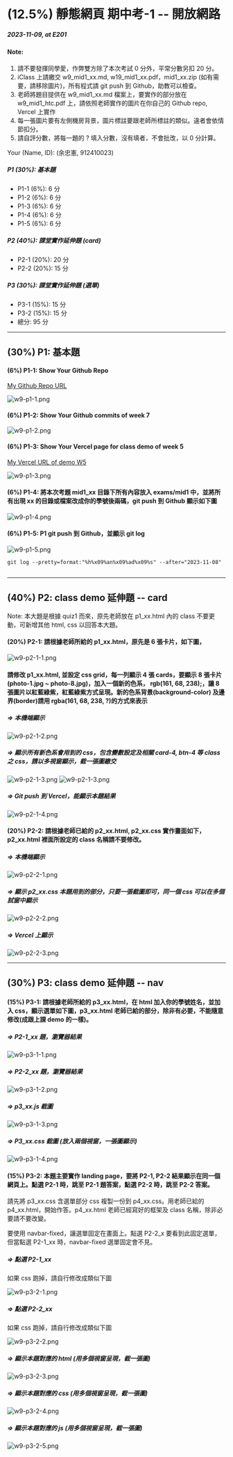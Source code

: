 # (12.5%) 靜態網頁 期中考-1 -- 開放網路

##### 2023-11-09, at E201

#### Note:

1. 請不要發揮同學愛，作弊雙方除了本次考試 0 分外，平常分數另扣 20 分。
2. iClass 上請繳交 w9_mid1_xx.md, w19_mid1_xx.pdf，mid1_xx.zip (如有需要，請移除圖片)，所有程式請 git push 到 Github，助教可以檢查。
3. 老師將題目提供在 w9_mid1_xx.md 檔案上，要實作的部分放在 w9_mid1_htc.pdf 上，請依照老師實作的圖片在你自己的 Github repo, Vercel 上實作
4. 每一張圖片要有左側機房背景，圖片標註要跟老師所標註的類似。違者會依情節扣分。
5. 請自評分數，將每一題的 ? 填入分數，沒有填者，不會批改，以 0 分計算。

Your (Name, ID): (余忠憲, 912410023)

##### P1 (30%): 基本題

- P1-1 (6%): 6 分
- P1-2 (6%): 6 分
- P1-3 (6%): 6 分
- P1-4 (6%): 6 分
- P1-5 (6%): 6 分

##### P2 (40%): 課堂實作延伸題 (card)

- P2-1 (20%): 20 分
- P2-2 (20%): 15 分

##### P3 (30%): 課堂實作延伸題 (選單)

- P3-1 (15%): 15 分
- P3-2 (15%): 15 分
- 總分: 95 分

---

## (30%) P1: 基本題

#### (6%) P1-1: Show Your Github Repo

[My Github Repo URL]()

![w9-p1-1.png](w9-p1-1.png)

#### (6%) P1-2: Show Your Github commits of week 7

![w9-p1-2.png](w9-p1-2.png)

#### (6%) P1-3: Show Your Vercel page for class demo of week 5

[My Vercel URL of demo W5]()

![w9-p1-3.png](w9-p1-3.png)

#### (6%) P1-4: 將本次考題 mid1_xx 目錄下所有內容放入 exams/mid1 中，並將所有出現 xx 的目錄或檔案改成你的學號後兩碼，git push 到 Github 顯示如下圖

![w9-p1-4.png](w9-p1-4.png)

#### (6%) P1-5: P1 git push 到 Github，並顯示 git log

![w9-p1-5.png](w9-p1-5.png)

```
git log --pretty=format:"%h%x09%an%x09%ad%x09%s" --after="2023-11-08"


```

---

## (40%) P2: class demo 延伸題 -- card

Note: 本大題是根據 quiz1 而來，原先老師放在 p1_xx.html 內的 class 不要更動，可新增其他 html, css 以回答本大題。

#### (20%) P2-1: 請根據老師所給的 p1_xx.html，原先是 6 張卡片，如下圖，

![w9-p2-1-1.png](w9-p2-1-1.png)

#### 請修改 p1_xx.html, 並設定 css grid，每一列顯示 4 張 cards，要顯示 8 張卡片 (photo-1.jpg ~ photo-8.jpg)，加入一個新的色系， rgb(161, 68, 238);，讓 8 張圖片以紅藍綠紫，紅藍綠紫方式呈現。新的色系背景(background-color) 及邊界(border)請用 rgba(161, 68, 238, ?)的方式來表示

##### => 本機端顯示

![w9-p2-1-2.png](w9-p2-1-1.png)

##### => 顯示所有新色系會用到的 css，包含變數設定及相關 card-4, btn-4 等 class 之 css，請以多視窗顯示，截一張圖繳交

![w9-p2-1-3.png](w9-p2-1-2.png)
![w9-p2-1-3.png](w9-p2-1-2-1.png)

##### => Git push 到 Vercel，能顯示本題結果

![w9-p2-1-4.png](w9-p2-1-4.png)

#### (20%) P2-2: 請根據老師已給的 p2_xx.html, p2_xx.css 實作畫面如下，p2_xx.html 裡面所設定的 class 名稱請不要修改。

##### => 本機端顯示

![w9-p2-2-1.png](w9-p2-2-1.png)

##### => 顯示 p2_xx.css 本題用到的部分，只要一張截圖即可，同一個 css 可以在多個試窗中顯示

![w9-p2-2-2.png](w9-p2-2-2.png)

##### => Vercel 上顯示

![w9-p2-2-3.png](w9-p2-2-3.png)

---

## (30%) P3: class demo 延伸題 -- nav

#### (15%) P3-1: 請根據老師所給的 p3_xx.html，在 html 加入你的學號姓名，並加入 css，顯示選單如下圖，p3_xx.html 老師已給的部分，除非有必要，不能隨意修改(成跟上課 demo 的一樣)。

##### => P2-1_xx 題，瀏覽器結果

![w9-p3-1-1.png](w9-p3-1-1.png)

##### => P2-2_xx 題，瀏覽器結果

![w9-p3-1-2.png](w9-p3-1-2.png)

##### => p3_xx.js 截圖

![w9-p3-1-3.png](w9-p3-1-3.png)

##### => P3_xx.css 截圖 (放入兩個視窗，一張圖顯示)

![w9-p3-1-4.png](w9-p3-1-4.png)

#### (15%) P3-2: 本題主要實作 landing page，要將 P2-1, P2-2 結果顯示在同一個網頁上。點選 P2-1 時，跳至 P2-1 題答案，點選 P2-2 時，跳至 P2-2 答案。

請先將 p3_xx.css 含選單部分 css 複製一份到 p4_xx.css。用老師已給的 p4_xx.html，開始作答。p4_xx.html 老師已經寫好的框架及 class 名稱，除非必要請不要改變。

要使用 navbar-fixed，讓選單固定在畫面上。點選 P2-2_x 要看到此固定選單，但當點選 P2-1_xx 時，navbar-fixed 選單固定會不見。

##### => 點選 P2-1_xx

如果 css 跑掉，請自行修改成類似下圖

![w9-p3-2-1.png](w9-p3-2-1.png)

##### => 點選 P2-2_xx

如果 css 跑掉，請自行修改成類似下圖

![w9-p3-2-2.png](w9-p3-2-2.png)

##### => 顯示本題對應的 html (用多個視窗呈現，截一張圖)

![w9-p3-2-3.png](w9-p3-2-3.png)

##### => 顯示本題對應的 css (用多個視窗呈現，截一張圖)

![w9-p3-2-4.png](w9-p3-2-4.png)

##### => 顯示本題對應的 js (用多個視窗呈現，截一張圖)

![w9-p3-2-5.png](w9-p3-2-5.png)

